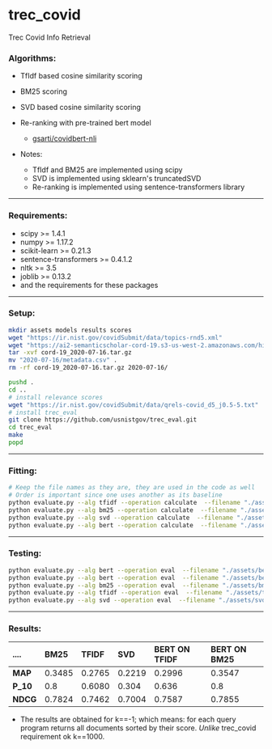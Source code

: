 # trec_covid
Trec Covid Info Retrieval

### Algorithms:
* TfIdf based cosine similarity scoring
* BM25 scoring
* SVD based cosine similarity scoring
* Re-ranking with pre-trained bert model
    * [gsarti/covidbert-nli](https://huggingface.co/gsarti/covidbert-nli)

* Notes:
    * TfIdf and BM25 are implemented using scipy
    * SVD is implemented using sklearn's truncatedSVD
    * Re-ranking is implemented using sentence-transformers library

***

### Requirements:
* scipy >= 1.4.1
* numpy >= 1.17.2
* scikit-learn >= 0.21.3 
* sentence-transformers >= 0.4.1.2 
* nltk >= 3.5
* joblib >= 0.13.2
* and the requirements for these packages

***

### Setup:
```bash
mkdir assets models results scores
wget "https://ir.nist.gov/covidSubmit/data/topics-rnd5.xml"
wget "https://ai2-semanticscholar-cord-19.s3-us-west-2.amazonaws.com/historical_releases/cord-19_2020-07-16.tar.gz"
tar -xvf cord-19_2020-07-16.tar.gz
mv "2020-07-16/metadata.csv" .
rm -rf cord-19_2020-07-16.tar.gz 2020-07-16/

pushd .
cd ..
# install relevance scores
wget "https://ir.nist.gov/covidSubmit/data/qrels-covid_d5_j0.5-5.txt"
# install trec_eval
git clone https://github.com/usnistgov/trec_eval.git
cd trec_eval
make
popd
```

***

### Fitting:
```bash
# Keep the file names as they are, they are used in the code as well
# Order is important since one uses another as its baseline
python evaluate.py --alg tfidf --operation calculate  --filename "./assets/tfidf"
python evaluate.py --alg bm25 --operation calculate  --filename "./assets/bm25"
python evaluate.py --alg svd --operation calculate  --filename "./assets/svd"
python evaluate.py --alg bert --operation calculate  --filename "./assets/bert" --bert-base-alg bm25
```

***


### Testing:
```bash
python evaluate.py --alg bert --operation eval  --filename "./assets/bert" --bert-base-alg tfidf --k -1
python evaluate.py --alg bert --operation eval  --filename "./assets/bert" --bert-base-alg bm25 --k -1
python evaluate.py --alg bm25 --operation eval  --filename "./assets/bm25"  --k -1
python evaluate.py --alg tfidf --operation eval  --filename "./assets/tfidf"  --k -1
python evaluate.py --alg svd --operation eval  --filename "./assets/svd_1000"  --k -1
```

***

### Results:
| ....          | BM25          | TFIDF         | SVD           | BERT ON TFIDF | BERT ON BM25  |
|:------------- |:------------- |:------------- |:------------- |:------------- |:------------- |
| **MAP**       | 0.3485        | 0.2765        | 0.2219        | 0.2996        | 0.3547        |
| **P_10**      | 0.8           | 0.6080        | 0.304         | 0.636         | 0.8           |
| **NDCG**      | 0.7824        | 0.7462        | 0.7004        | 0.7587        | 0.7855        |


* The results are obtained for k==-1; which means: for each query program returns all documents sorted by their score. *Unlike* trec_covid requirement ok k==1000.
